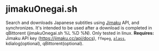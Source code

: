 # jimakuOnegai.sh
Search and downloads Japanese subtitles using [Jimaku](https://jimaku.cc/) API, and synchronizes. It's intended to be used after a download is completed in qBittorent (jimakuOnegai.sh %L %D %N). Only tested in linux.
**Requires:**
Jimaku API key (https://jimaku.cc/api/docs),  `ffmpeg`, [`alass`](https://github.com/kaegi/alass), kdialog(optional), qBittorent(optional).
